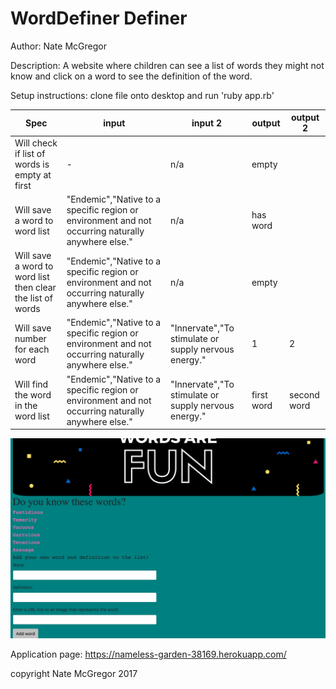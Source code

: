 WordDefiner Definer
============

Author:
Nate McGregor

Description:
A website where children can see a list of words they might not know and click on a word to see the definition of the word.

Setup instructions:
clone file onto desktop and run 'ruby app.rb'

| Spec                                                       | input                                                                                             | input 2                                              | output     | output 2    |
|------------------------------------------------------------|---------------------------------------------------------------------------------------------------|------------------------------------------------------|------------|-------------|
| Will check if list of words is empty at first              | -                                                                                                 | n/a                                                  | empty      |             |
| Will save a word to word list                              | "Endemic","Native to a specific region or environment and not occurring naturally anywhere else." | n/a                                                  | has word   |             |
| Will save a word to word list then clear the list of words | "Endemic","Native to a specific region or environment and not occurring naturally anywhere else." | n/a                                                  | empty      |             |
| Will save number for each word                             | "Endemic","Native to a specific region or environment and not occurring naturally anywhere else." | "Innervate","To stimulate or supply nervous energy." | 1          | 2           |
| Will find the word in the word list                        | "Endemic","Native to a specific region or environment and not occurring naturally anywhere else." | "Innervate","To stimulate or supply nervous energy." | first word | second word |

![alt text](/public/img/screen.png)

Application page: https://nameless-garden-38169.herokuapp.com/

copyright Nate McGregor 2017
